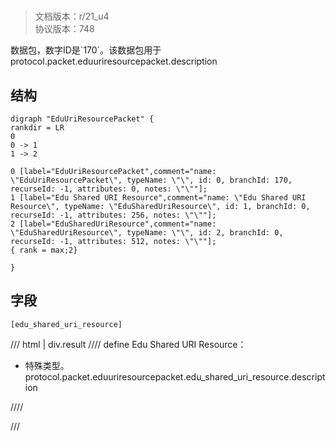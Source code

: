 # <!-- md:samp EduUriResourcePacket -->

> 文档版本：r/21_u4<br/>协议版本：748

<!-- md:samp EduUriResourcePacket -->数据包，数字ID是`170`。该数据包用于protocol.packet.eduuriresourcepacket.description

## 结构

```viz
digraph "EduUriResourcePacket" {
rankdir = LR
0
0 -> 1
1 -> 2

0 [label="EduUriResourcePacket",comment="name: \"EduUriResourcePacket\", typeName: \"\", id: 0, branchId: 170, recurseId: -1, attributes: 0, notes: \"\""];
1 [label="Edu Shared URI Resource",comment="name: \"Edu Shared URI Resource\", typeName: \"EduSharedUriResource\", id: 1, branchId: 0, recurseId: -1, attributes: 256, notes: \"\""];
2 [label="EduSharedUriResource",comment="name: \"EduSharedUriResource\", typeName: \"\", id: 2, branchId: 0, recurseId: -1, attributes: 512, notes: \"\""];
{ rank = max;2}

}

```

## 字段

```title='EduUriResourcePacket'
[edu_shared_uri_resource]
```

/// html | div.result
//// define
Edu Shared URI Resource：[<!-- md:samp EduSharedUriResource -->](../types/edushareduriresource.md)

- 特殊类型。protocol.packet.eduuriresourcepacket.edu_shared_uri_resource.description


////

///

